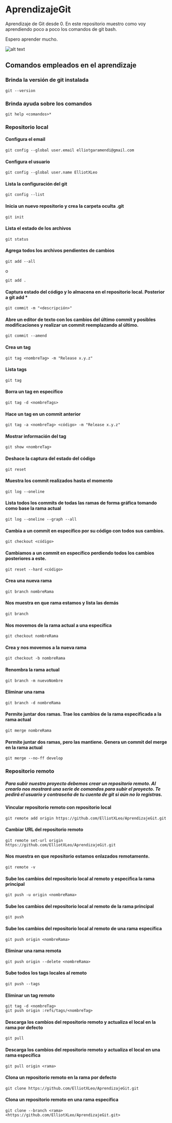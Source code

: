 # AprendizajeGit
Aprendizaje de Git desde 0.
En este repositorio muestro como voy aprendiendo poco a poco los comandos de git bash.

Espero aprender mucho.

![alt text](https://miro.medium.com/max/352/1*qR6xp69TZSS9Dv_ZBxTw1w.jpeg)

## Comandos empleados en el aprendizaje

### Brinda la versión de git instalada
```
git --version
```

### Brinda ayuda sobre los comandos
```
git help <comandos>*
```

### Repositorio local

#### Configura el email
```
git config --global user.email elliotgaramendi@gmail.com
```

#### Configura el usuario
```
git config --global user.name ElliotXLeo
```

#### Lista la configuración del git
```
git config --list
```

#### Inicia un nuevo repositorio y crea la carpeta oculta .git
```
git init
```

#### Lista el estado de los archivos 
```
git status
```

####  Agrega todos los archivos pendientes de cambios
```
git add --all
```
o
```
git add .
```

#### Captura estado del código y lo almacena en el repositorio local. Posterior a git add *
```
git commit -m "<descripción>"
```

#### Abre un editor de texto con los cambios del último commit y posibles modificaciones y realizar un commit reemplazando al último.
```
git commit --amend
```

#### Crea un tag
```
git tag <nombreTag> -m "Release x.y.z"
```

#### Lista tags
```
git tag
```

#### Borra un tag en específico
```
git tag -d <nombreTags>
```

#### Hace un tag en un commit anterior
```
git tag -a <nombreTag> <código> -m "Release x.y.z"
```

#### Mostrar información del tag
```
git show <nombreTag>
```

#### Deshace la captura del estado del código
```
git reset
```

#### Muestra los commit realizados hasta el momento
```
git log --oneline
```

#### Lista todos los commits de todas las ramas de forma gráfica tomando como base la rama actual
```
git log --oneline --graph --all
```

#### Cambia a un commit en específico por su código con todos sus cambios.
```
git checkout <código>
```

#### Cambiamos a un commit en específico perdiendo todos los cambios posteriores a este.
```
git reset --hard <código>
```

#### Crea una nueva rama
```
git branch nombreRama
```

#### Nos muestra en que rama estamos y lista las demás
```
git branch
```

####  Nos movemos de la rama actual a una específica
```
git checkout nombreRama
```

#### Crea y nos movemos a la nueva rama
```
git checkout -b nombreRama
```

#### Renombra la rama actual
```
git branch -m nuevoNombre
```

#### Eliminar una rama
```
git branch -d nombreRama
```

#### Permite juntar dos ramas. Trae los cambios de la rama específicada a la rama actual
```
git merge nombreRama
```

#### Permite juntar dos ramas, pero las mantiene. Genera un commit del merge en la rama actual
```
git merge --no-ff develop
```

### Repositorio remoto
##### Para subir nuestro proyecto debemos crear un repositorio remoto. Al crearlo nos mostrará una serie de comandos para subir el proyecto. Te pedirá el usuario y contraseña de tu cuenta de git si aún no lo registras.

#### Vincular repositorio remoto con repositorio local 
```
git remote add origin https://github.com/ElliotXLeo/AprendizajeGit.git
```

#### Cambiar URL del repositorio remoto
```
git remote set-url origin https://github.com/ElliotXLeo/AprendizajeGit.git
```

#### Nos muestra en que repositorio estamos enlazados remotamente.
```
git remote -v
```

#### Sube los cambios del repositorio local al remoto y especifica la rama principal
```
git push -u origin <nombreRama>
```

#### Sube los cambios del repositorio local al remoto de la rama principal
```
git push
```


#### Sube los cambios del repositorio local al remoto de una rama específica
```
git push origin <nombreRama>
```

#### Eliminar una rama remota
```
git push origin --delete <nombreRama>
```

#### Sube todos los tags locales al remoto
```
git push --tags
```

#### Eliminar un tag remoto
```
git tag -d <nombreTag>
git push origin :refs/tags/<nombreTag>
```

#### Descarga los cambios del repositorio remoto y actualiza el local en la rama por defecto
```
git pull
```

#### Descarga los cambios del repositorio remoto y actualiza el local en una rama específica
```
git pull origin <rama>
```

#### Clona un repositorio remoto en la rama por defecto
```
git clone https://github.com/ElliotXLeo/AprendizajeGit.git
```

#### Clona un repositorio remoto en una rama específica
```
git clone --branch <rama> <https://github.com/ElliotXLeo/AprendizajeGit.git>
```
